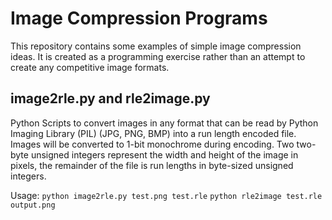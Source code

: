 Image Compression Programs
============

This repository contains some examples of simple image compression ideas.  It is created as a programming exercise rather than an attempt to create any competitive image formats.

## image2rle.py and rle2image.py
Python Scripts to convert images in any format that can be read by Python Imaging Library (PIL) (JPG, PNG, BMP) into a run length encoded file.  Images will be converted to 1-bit monochrome during encoding.  Two two-byte unsigned integers represent the width and height of the image in pixels, the remainder of the file is run lengths in byte-sized unsigned integers.

Usage: 
`python image2rle.py test.png test.rle`
`python rle2image test.rle output.png`
